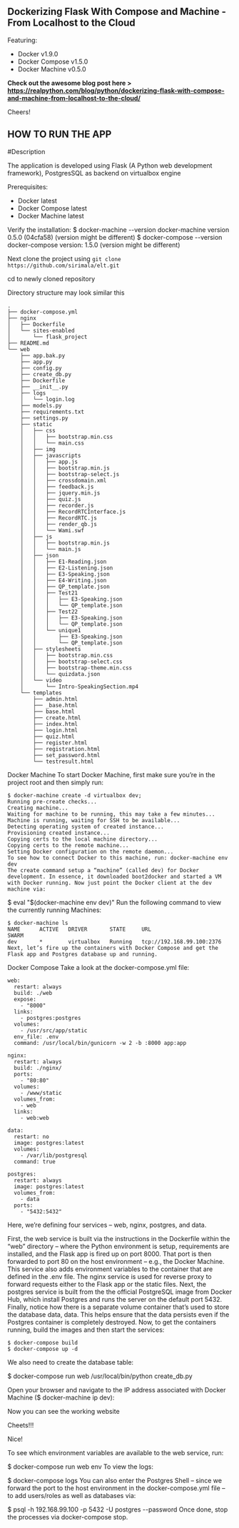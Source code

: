 ## Dockerizing Flask With Compose and Machine - From Localhost to the Cloud

Featuring:

- Docker v1.9.0
- Docker Compose v1.5.0
- Docker Machine v0.5.0

**Check out the awesome blog post here > https://realpython.com/blog/python/dockerizing-flask-with-compose-and-machine-from-localhost-to-the-cloud/**

Cheers!


## HOW TO RUN THE APP

#Description

The application is developed using Flask (A Python web development framework), PostgresSQL as backend on virtualbox engine

Prerequisites:
- Docker latest
- Docker Compose latest
- Docker Machine latest

Verify the installation:
$ docker-machine --version
docker-machine version 0.5.0 (04cfa58) (version might be different)
$ docker-compose --version
docker-compose version: 1.5.0 (version might be different)

Next clone the project using `git clone https://github.com/sirimala/elt.git`

cd to newly cloned repository

Directory structure may look similar this
```
.
├── docker-compose.yml
├── nginx
│   ├── Dockerfile
│   └── sites-enabled
│       └── flask_project
├── README.md
└── web
    ├── app.bak.py
    ├── app.py
    ├── config.py
    ├── create_db.py
    ├── Dockerfile
    ├── __init__.py
    ├── logs
    │   └── login.log
    ├── models.py
    ├── requirements.txt
    ├── settings.py
    ├── static
    │   ├── css
    │   │   ├── bootstrap.min.css
    │   │   └── main.css
    │   ├── img
    │   ├── javascripts
    │   │   ├── app.js
    │   │   ├── bootstrap.min.js
    │   │   ├── bootstrap-select.js
    │   │   ├── crossdomain.xml
    │   │   ├── feedback.js
    │   │   ├── jquery.min.js
    │   │   ├── quiz.js
    │   │   ├── recorder.js
    │   │   ├── RecordRTCInterface.js
    │   │   ├── RecordRTC.js
    │   │   ├── render_qb.js
    │   │   └── Wami.swf
    │   ├── js
    │   │   ├── bootstrap.min.js
    │   │   └── main.js
    │   ├── json
    │   │   ├── E1-Reading.json
    │   │   ├── E2-Listening.json
    │   │   ├── E3-Speaking.json
    │   │   ├── E4-Writing.json
    │   │   ├── QP_template.json
    │   │   ├── Test21
    │   │   │   ├── E3-Speaking.json
    │   │   │   └── QP_template.json
    │   │   ├── Test22
    │   │   │   ├── E3-Speaking.json
    │   │   │   └── QP_template.json
    │   │   └── unique1
    │   │       ├── E3-Speaking.json
    │   │       └── QP_template.json
    │   ├── stylesheets
    │   │   ├── bootstrap.min.css
    │   │   ├── bootstrap-select.css
    │   │   ├── bootstrap-theme.min.css
    │   │   └── quizdata.json
    │   └── video
    │       └── Intro-SpeakingSection.mp4
    └── templates
        ├── admin.html
        ├── _base.html
        ├── base.html
        ├── create.html
        ├── index.html
        ├── login.html
        ├── quiz.html
        ├── register.html
        ├── registration.html
        ├── set_password.html
        └── testresult.html
```
Docker Machine
To start Docker Machine, first make sure you’re in the project root and then simply run:
```
$ docker-machine create -d virtualbox dev;
Running pre-create checks...
Creating machine...
Waiting for machine to be running, this may take a few minutes...
Machine is running, waiting for SSH to be available...
Detecting operating system of created instance...
Provisioning created instance...
Copying certs to the local machine directory...
Copying certs to the remote machine...
Setting Docker configuration on the remote daemon...
To see how to connect Docker to this machine, run: docker-machine env dev
The create command setup a “machine” (called dev) for Docker development. In essence, it downloaded boot2docker and started a VM with Docker running. Now just point the Docker client at the dev machine via:
```
$ eval "$(docker-machine env dev)"
Run the following command to view the currently running Machines:
```
$ docker-machine ls
NAME      ACTIVE   DRIVER       STATE     URL                         SWARM
dev       *        virtualbox   Running   tcp://192.168.99.100:2376
Next, let’s fire up the containers with Docker Compose and get the Flask app and Postgres database up and running.
```
Docker Compose
Take a look at the docker-compose.yml file:
```
web:
  restart: always
  build: ./web
  expose:
    - "8000"
  links:
    - postgres:postgres
  volumes:
    - /usr/src/app/static
  env_file: .env
  command: /usr/local/bin/gunicorn -w 2 -b :8000 app:app

nginx:
  restart: always
  build: ./nginx/
  ports:
    - "80:80"
  volumes:
    - /www/static
  volumes_from:
    - web
  links:
    - web:web

data:
  restart: no
  image: postgres:latest
  volumes:
    - /var/lib/postgresql
  command: true

postgres:
  restart: always
  image: postgres:latest
  volumes_from:
    - data
  ports:
    - "5432:5432"
```
Here, we’re defining four services – web, nginx, postgres, and data.

First, the web service is built via the instructions in the Dockerfile within the “web” directory – where the Python environment is setup, requirements are installed, and the Flask app is fired up on port 8000. That port is then forwarded to port 80 on the host environment – e.g., the Docker Machine. This service also adds environment variables to the container that are defined in the .env file.
The nginx service is used for reverse proxy to forward requests either to the Flask app or the static files.
Next, the postgres service is built from the the official PostgreSQL image from Docker Hub, which install Postgres and runs the server on the default port 5432.
Finally, notice how there is a separate volume container that’s used to store the database data, data. This helps ensure that the data persists even if the Postgres container is completely destroyed.
Now, to get the containers running, build the images and then start the services:
```
$ docker-compose build
$ docker-compose up -d
```
We also need to create the database table:

$ docker-compose run web /usr/local/bin/python create_db.py

Open your browser and navigate to the IP address associated with Docker Machine ($ docker-machine ip dev):

Now you can see the working website

Cheets!!!

Nice!

To see which environment variables are available to the web service, run:

$ docker-compose run web env
To view the logs:

$ docker-compose logs
You can also enter the Postgres Shell – since we forward the port to the host environment in the docker-compose.yml file – to add users/roles as well as databases via:

$ psql -h 192.168.99.100 -p 5432 -U postgres --password
Once done, stop the processes via docker-compose stop.